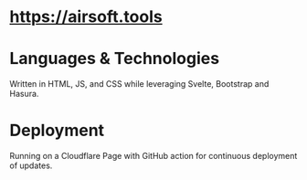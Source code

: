 # https://airsoft.tools

# Languages & Technologies
Written in HTML, JS, and CSS while leveraging Svelte, Bootstrap and Hasura. 

# Deployment
Running on a Cloudflare Page with GitHub action for continuous deployment of updates.
